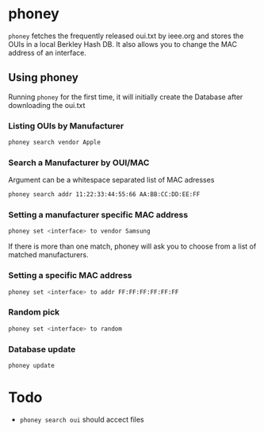 # phoney

`phoney` fetches the frequently released oui.txt by ieee.org and stores the OUIs in a local Berkley Hash DB.
It also allows you to change the MAC address of an interface.

## Using phoney

Running `phoney` for the first time, it will initially create the Database after downloading the oui.txt

### Listing OUIs by Manufacturer

```bash
phoney search vendor Apple
```

### Search a Manufacturer by OUI/MAC

Argument can be a whitespace separated list of MAC adresses

```bash
phoney search addr 11:22:33:44:55:66 AA:BB:CC:DD:EE:FF
```

### Setting a manufacturer specific MAC address

```bash
phoney set <interface> to vendor Samsung
```

If there is more than one match, phoney will ask you to choose from a list of matched manufacturers.

### Setting a specific MAC address

```bash
phoney set <interface> to addr FF:FF:FF:FF:FF:FF
```

### Random pick

```bash
phoney set <interface> to random
```

### Database update

```bash
phoney update
```

# Todo

* `phoney search oui` should accect files



